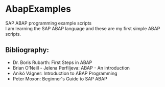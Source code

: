 # AbapExamples

SAP ABAP programming example scripts \
I am learning the SAP ABAP language and these are my first simple ABAP scripts.

## Bibliography:

- Dr. Boris Rubarth: First Steps in ABAP
- Brian O’Neill - Jelena Perfiljeva: ABAP - An introduction
- Anikó Vágner: Introduction to ABAP Programming
- Peter Moxon: Beginner's Guide to SAP ABAP
